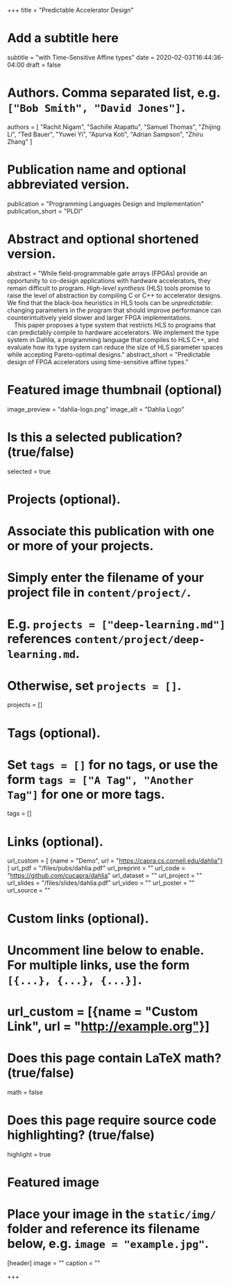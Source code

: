 +++
title = "Predictable Accelerator Design"
# Add a subtitle here
subtitle = "with Time-Sensitive Affine types"
date = 2020-02-03T16:44:36-04:00
draft = false

# Authors. Comma separated list, e.g. `["Bob Smith", "David Jones"]`.
authors = [
  "Rachit Nigam",
  "Sachille Atapattu",
  "Samuel Thomas",
  "Zhijing Li",
  "Ted Bauer",
  "Yuwei Yi",
  "Apurva Koti",
  "Adrian Sampson",
  "Zhiru Zhang"
]

# Publication name and optional abbreviated version.
publication = "Programming Languages Design and Implementation"
publication_short = "PLDI"

# Abstract and optional shortened version.
abstract = "While field-programmable gate arrays (FPGAs) provide an opportunity to co-design applications with hardware accelerators, they remain difficult to program.  *High-level synthesis* (HLS) tools promise to raise the level of abstraction by compiling C or C++ to accelerator designs.  We find that the black-box heuristics in HLS tools can be *unpredictable*: changing parameters in the program that should improve performance can counterintuitively yield slower and larger FPGA implementations.<br> &nbsp; &nbsp; This paper proposes a type system that restricts HLS to programs that can predictably compile to hardware accelerators. We implement the type system in Dahlia, a programming language that compiles to HLS C++, and evaluate how its type system can reduce the size of HLS parameter spaces while accepting Pareto-optimal designs."
abstract_short = "Predictable design of FPGA accelerators using time-sensitive affine types."

# Featured image thumbnail (optional)
image_preview = "dahlia-logo.png"
image_alt = "Dahlia Logo"

# Is this a selected publication? (true/false)
selected = true

# Projects (optional).
#   Associate this publication with one or more of your projects.
#   Simply enter the filename of your project file in `content/project/`.
#   E.g. `projects = ["deep-learning.md"]` references `content/project/deep-learning.md`.
#   Otherwise, set `projects = []`.
projects = []

# Tags (optional).
#   Set `tags = []` for no tags, or use the form `tags = ["A Tag", "Another Tag"]` for one or more tags.
tags = []

# Links (optional).
url_custom = [ {name = "Demo", url = "https://capra.cs.cornell.edu/dahlia"} ]
url_pdf = "/files/pubs/dahlia.pdf"
url_preprint = ""
url_code = "https://github.com/cucapra/dahlia"
url_dataset = ""
url_project = ""
url_slides = "/files/slides/dahlia.pdf"
url_video = ""
url_poster = ""
url_source = ""

# Custom links (optional).
#   Uncomment line below to enable. For multiple links, use the form `[{...}, {...}, {...}]`.
# url_custom = [{name = "Custom Link", url = "http://example.org"}]

# Does this page contain LaTeX math? (true/false)
math = false

# Does this page require source code highlighting? (true/false)
highlight = true

# Featured image
# Place your image in the `static/img/` folder and reference its filename below, e.g. `image = "example.jpg"`.
[header]
image = ""
caption = ""

+++
